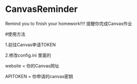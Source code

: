 
# CanvasReminder
 Remind you to finish your homework!!!! 提醒你完成Canvas作业
 
 #使用方法
 
 1.前往Canvas申请TOKEN
 
 2.修改config.ini 里面的
 
 website = 你的Canvas网址
 
 APITOKEN = 你申请的canvas密钥
